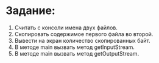 <h1>Задание:</h1>
<ol>
<li> Считать с консоли имена двух файлов.</li>
<li> Скопировать содержимое первого файла во второй.</li>
<li> Вывести на экран количество скопированных байт.</li>
<li> В методе main вызвать метод getInputStream.</li>
<li> В методе main вызвать метод getOutputStream.</li>
</ol>

